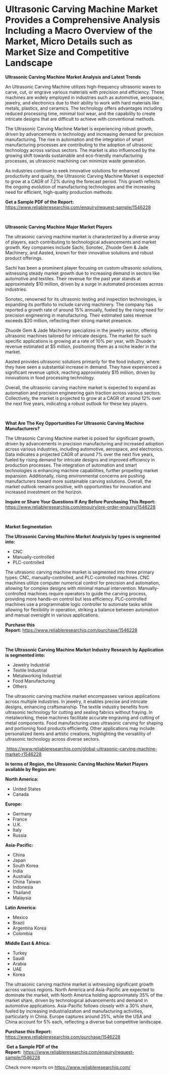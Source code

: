 <p><h1>Ultrasonic Carving Machine Market Provides a Comprehensive Analysis Including a Macro Overview of the Market, Micro Details such as Market Size and Competitive Landscape</h1></p><p><strong>Ultrasonic Carving Machine Market Analysis and Latest Trends</strong></p>
<p><p>An Ultrasonic Carving Machine utilizes high-frequency ultrasonic waves to carve, cut, or engrave various materials with precision and efficiency. These machines are widely employed in industries such as automotive, aerospace, jewelry, and electronics due to their ability to work with hard materials like metals, plastics, and ceramics. The technology offers advantages including reduced processing time, minimal tool wear, and the capability to create intricate designs that are difficult to achieve with conventional methods.</p><p>The Ultrasonic Carving Machine Market is experiencing robust growth, driven by advancements in technology and increasing demand for precision manufacturing. The rise in automation and the integration of smart manufacturing processes are contributing to the adoption of ultrasonic technology across various sectors. The market is also influenced by the growing shift towards sustainable and eco-friendly manufacturing processes, as ultrasonic machining can minimize waste generation.</p><p>As industries continue to seek innovative solutions for enhanced productivity and quality, the Ultrasonic Carving Machine Market is expected to grow at a CAGR of 7.2% during the forecast period. This growth reflects the ongoing evolution of manufacturing technologies and the increasing need for efficient, high-quality production methods.</p></p>
<p><strong>Get a Sample PDF of the Report:&nbsp;</strong> <a href="https://www.reliableresearchiq.com/enquiry/request-sample/1546228?utm_campaign=2289&utm_medium=2&utm_source=Github&utm_content=ia&utm_term=27022025&utm_id=ultrasonic-carving-machine">https://www.reliableresearchiq.com/enquiry/request-sample/1546228</a></p>
<p>&nbsp;</p>
<p><strong>Ultrasonic Carving Machine Major Market Players</strong></p>
<p><p>The ultrasonic carving machine market is characterized by a diverse array of players, each contributing to technological advancements and market growth. Key companies include Sachi, Sonotec, Zhuode Gem & Jade Machinery, and Aasted, known for their innovative solutions and robust product offerings.</p><p>Sachi has been a prominent player focusing on custom ultrasonic solutions, witnessing steady market growth due to increasing demand in sectors like automotive and textiles. Their revenue for the past year stands at approximately $10 million, driven by a surge in automated processes across industries.</p><p>Sonotec, renowned for its ultrasonic testing and inspection technologies, is expanding its portfolio to include carving machinery. The company has reported a growth rate of around 15% annually, fueled by the rising need for precision engineering in manufacturing. Their estimated sales revenue exceeds $20 million, reflecting their strong market presence.</p><p>Zhuode Gem & Jade Machinery specializes in the jewelry sector, offering ultrasonic machines tailored for intricate designs. The market for such specific applications is growing at a rate of 10% per year, with Zhuode's revenue estimated at $5 million, positioning them as a niche leader in the market.</p><p>Aasted provides ultrasonic solutions primarily for the food industry, where they have seen a substantial increase in demand. They have experienced a significant revenue uptick, reaching approximately $15 million, driven by innovations in food processing technology.</p><p>Overall, the ultrasonic carving machine market is expected to expand as automation and precision engineering gain traction across various sectors. Collectively, the market is projected to grow at a CAGR of around 12% over the next five years, indicating a robust outlook for these key players.</p></p>
<p>&nbsp;</p>
<p><strong>What Are The Key Opportunities For Ultrasonic Carving Machine Manufacturers?</strong></p>
<p><p>The Ultrasonic Carving Machine market is poised for significant growth, driven by advancements in precision manufacturing and increased adoption across various industries, including automotive, aerospace, and electronics. Data indicates a projected CAGR of around 7% over the next five years, fueled by rising demand for intricate designs and improved efficiency in production processes. The integration of automation and smart technologies is enhancing machine capabilities, further propelling market expansion. Additionally, rising environmental concerns are pushing manufacturers toward more sustainable carving solutions. Overall, the market outlook remains positive, with opportunities for innovation and increased investment on the horizon.</p></p>
<p><strong>Inquire or Share Your Questions If Any Before Purchasing This Report:</strong> <a href="https://www.reliableresearchiq.com/enquiry/pre-order-enquiry/1546228?utm_campaign=2289&utm_medium=2&utm_source=Github&utm_content=ia&utm_term=27022025&utm_id=ultrasonic-carving-machine">https://www.reliableresearchiq.com/enquiry/pre-order-enquiry/1546228</a></p>
<p>&nbsp;</p>
<p><strong>Market Segmentation</strong></p>
<p><strong>The Ultrasonic Carving Machine Market Analysis by types is segmented into:</strong></p>
<p><ul><li>CNC</li><li>Manually-controlled</li><li>PLC-controlled</li></ul></p>
<p><p>The ultrasonic carving machine market is segmented into three primary types: CNC, manually-controlled, and PLC-controlled machines. CNC machines utilize computer numerical control for precision and automation, allowing for complex designs with minimal manual intervention. Manually-controlled machines require operators to guide the carving process, providing more hands-on control but less efficiency. PLC-controlled machines use a programmable logic controller to automate tasks while allowing for flexibility in operation, striking a balance between automation and manual oversight in various applications.</p></p>
<p><strong>Purchase this Report:&nbsp;</strong><a href="https://www.reliableresearchiq.com/purchase/1546228?utm_campaign=2289&utm_medium=2&utm_source=Github&utm_content=ia&utm_term=27022025&utm_id=ultrasonic-carving-machine">https://www.reliableresearchiq.com/purchase/1546228</a></p>
<p>&nbsp;</p>
<p><strong>The Ultrasonic Carving Machine Market Industry Research by Application is segmented into:</strong></p>
<p><ul><li>Jewelry Industrial</li><li>Textile Industrial</li><li>Metalworking Industrial</li><li>Food Manufacturing</li><li>Others</li></ul></p>
<p><p>The ultrasonic carving machine market encompasses various applications across multiple industries. In jewelry, it enables precise and intricate designs, enhancing craftsmanship. The textile industry benefits from ultrasonic technology for cutting and sealing fabrics without fraying. In metalworking, these machines facilitate accurate engraving and cutting of metal components. Food manufacturing uses ultrasonic carving for shaping and portioning food products efficiently. Other applications may include personalized items and artistic creations, highlighting the versatility of ultrasonic technology across diverse sectors.</p></p>
<p><a href="https://www.reliableresearchiq.com/global-ultrasonic-carving-machine-market-r1546228?utm_campaign=2289&utm_medium=2&utm_source=Github&utm_content=ia&utm_term=27022025&utm_id=ultrasonic-carving-machine">&nbsp;https://www.reliableresearchiq.com/global-ultrasonic-carving-machine-market-r1546228</a></p>
<p><strong>In terms of Region, the Ultrasonic Carving Machine Market Players available by Region are:</strong></p>
<p>
    <p> <strong> North America: </strong>
        <ul>
            <li>United States</li>
            <li>Canada</li>
        </ul>
        </p> 
    <p> <strong> Europe: </strong>
        <ul>
            <li>Germany</li>
            <li>France</li>
            <li>U.K.</li>
            <li>Italy</li>
            <li>Russia</li>
        </ul>
        </p> 
    <p> <strong> Asia-Pacific: </strong>
        <ul>
            <li>China</li>
            <li>Japan</li>
            <li>South Korea</li>
            <li>India</li>
            <li>Australia</li>
            <li>China Taiwan</li>
            <li>Indonesia</li>
            <li>Thailand</li>
            <li>Malaysia</li>
        </ul>
        </p> 
    <p> <strong> Latin America: </strong>
        <ul>
            <li>Mexico</li>
            <li>Brazil</li>
            <li>Argentina Korea</li>
            <li>Colombia</li>
        </ul>
        </p> 
    <p> <strong> Middle East & Africa: </strong>
        <ul>
            <li>Turkey</li>
            <li>Saudi</li>
            <li>Arabia</li>
            <li>UAE</li>
            <li>Korea</li>
        </ul>
    </p>
    </p>
<p><p>The ultrasonic carving machine market is witnessing significant growth across various regions. North America and Asia-Pacific are expected to dominate the market, with North America holding approximately 35% of the market share, driven by technological advancements and demand in automotive applications. Asia-Pacific follows closely with a 30% share, fueled by increasing industrialization and manufacturing activities, particularly in China. Europe captures around 25%, while the USA and China account for 5% each, reflecting a diverse but competitive landscape.</p></p>
<p><strong>Purchase this Report: </strong><a href="https://www.reliableresearchiq.com/purchase/1546228?utm_campaign=2289&utm_medium=2&utm_source=Github&utm_content=ia&utm_term=27022025&utm_id=ultrasonic-carving-machine">https://www.reliableresearchiq.com/purchase/1546228</a></p>
<p>&nbsp;<strong>Get a Sample PDF of the Report:&nbsp;&nbsp;</strong><a href="https://www.reliableresearchiq.com/enquiry/request-sample/1546228?utm_campaign=2289&utm_medium=2&utm_source=Github&utm_content=ia&utm_term=27022025&utm_id=ultrasonic-carving-machine">https://www.reliableresearchiq.com/enquiry/request-sample/1546228</a></p>
<p><strong></strong></p>
<p>Check more reports on <a href="https://www.reliableresearchiq.com/?utm_campaign=2289&utm_medium=2&utm_source=Github&utm_content=ia&utm_term=27022025&utm_id=ultrasonic-carving-machine">https://www.reliableresearchiq.com/</a></p>